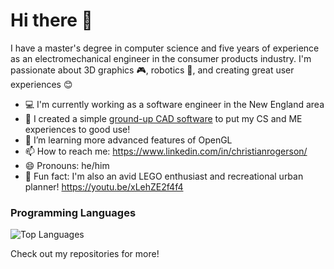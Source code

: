 # Hi there 👋

I have a master's degree in computer science and five years of experience as an electromechanical engineer in the consumer products industry.  I'm passionate about 3D graphics 🎮, robotics 🤖, and creating great user experiences 😊

- 💻 I'm currently working as a software engineer in the New England area
- 🔨 I created a simple [ground-up CAD software](https://github.com/crogerson42/basic-cad) to put my CS and ME experiences to good use!
- 🌱 I’m learning more advanced features of OpenGL
- 📫 How to reach me: https://www.linkedin.com/in/christianrogerson/
- 😄 Pronouns: he/him
- 🧱 Fun fact: I'm also an avid LEGO enthusiast and recreational urban planner! https://youtu.be/xLehZE2f4f4

### Programming Languages
![Top Languages](https://github-readme-stats.vercel.app/api/top-langs/?username=crogerson42&layout=compact)

Check out my repositories for more!
